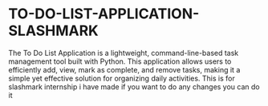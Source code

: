﻿# TO-DO-LIST-APPLICATION-SLASHMARK
The To Do List Application is a lightweight, command-line-based task management tool built with Python. This application allows users to efficiently add, view, mark as complete, and remove tasks, making it a simple yet effective solution for organizing daily activities.
This is for slashmark internship i have made
if you want to do any changes you can do it
